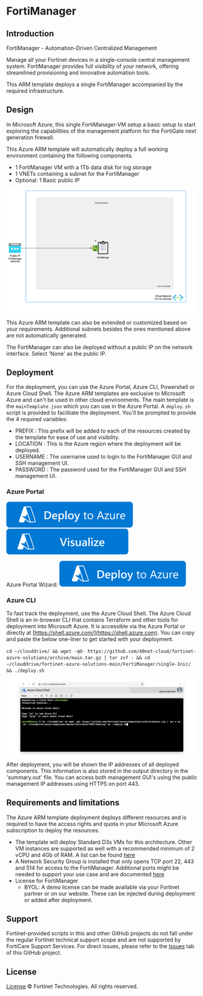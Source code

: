 # FortiManager

## Introduction

FortiManager - Automation-Driven Centralized Management

Manage all your Fortinet devices in a single-console central management system. FortiManager provides full visibility of your network, offering streamlined provisioning and innovative automation tools.

This ARM template deploys a single FortiManager accompanied by the required infrastructure.

## Design

In Microsoft Azure, this single FortiManager-VM setup a basic setup to start exploring the capabilities of the management platform for the FortiGate next generation firewall.

This Azure ARM template will automatically deploy a full working environment containing the following components.

- 1 FortiManager VM with a 1Tb data disk for log storage
- 1 VNETs containing a subnet for the FortiManager
- Optional: 1 Basic public IP

![FortiGate-VM azure design](images/fmg-single-1nic.png)

This Azure ARM template can also be extended or customized based on your requirements. Additional subnets besides the ones mentioned above are not automatically generated.

The FortiManager can also be deployed without a public IP on the network interface. Select 'None' as the public IP.

## Deployment

For the deployment, you can use the Azure Portal, Azure CLI, Powershell or Azure Cloud Shell. The Azure ARM templates are exclusive to Microsoft Azure and can't be used in other cloud environments. The main template is the `mainTemplate.json` which you can use in the Azure Portal. A `deploy.sh` script is provided to facilitate the deployment. You'll be prompted to provide the 4 required variables:

- PREFIX : This prefix will be added to each of the resources created by the template for ease of use and visibility.
- LOCATION : This is the Azure region where the deployment will be deployed.
- USERNAME : The username used to login to the FortiManager GUI and SSH management UI.
- PASSWORD : The password used for the FortiManager GUI and SSH management UI.

### Azure Portal

[![Deploy To Azure](https://raw.githubusercontent.com/Azure/azure-quickstart-templates/master/1-CONTRIBUTION-GUIDE/images/deploytoazure.svg?sanitize=true)](https://portal.azure.com/#create/Microsoft.Template/uri/https%3A%2F%2Fraw.githubusercontent.com%2F40net-cloud%2Ffortinet-azure-solutions%2Fmain%2FFortiManager%2Fsingle-1nic%2FmainTemplate.json)
[![Visualize](https://raw.githubusercontent.com/Azure/azure-quickstart-templates/master/1-CONTRIBUTION-GUIDE/images/visualizebutton.svg?sanitize=true)](http://armviz.io/#/?load=https%3A%2F%2Fraw.githubusercontent.com%2F40net-cloud%2Ffortinet-azure-solutions$2Fmain%2FFortiManager%2Fsingle-1nic%2FmainTemplate.json)

Azure Portal Wizard:
[![Azure Portal Wizard](https://raw.githubusercontent.com/Azure/azure-quickstart-templates/master/1-CONTRIBUTION-GUIDE/images/deploytoazure.svg?sanitize=true)](https://portal.azure.com/#create/Microsoft.Template/uri/https%3A%2F%2Fraw.githubusercontent.com%2F40net-cloud%2Ffortinet-azure-solutions%2Fmain%2FFortiManager%2Fsingle-1nic%2FmainTemplate.json/createUIDefinitionUri/https%3A%2F%2Fraw.githubusercontent.com%2F40net-cloud%2Ffortinet-azure-solutions%2Fmain%2FFortiManager%2Fsingle-1nic%2FcreateUiDefinition.json)

### Azure CLI
To fast track the deployment, use the Azure Cloud Shell. The Azure Cloud Shell is an in-browser CLI that contains Terraform and other tools for deployment into Microsoft Azure. It is accessible via the Azure Portal or directly at [https://shell.azure.com/](https://shell.azure.com). You can copy and paste the below one-liner to get started with your deployment.

`cd ~/clouddrive/ && wget -qO- https://github.com/40net-cloud/fortinet-azure-solutions/archive/main.tar.gz | tar zxf - && cd ~/clouddrive/fortinet-azure-solutions-main/FortiManager/single-1nic/ && ./deploy.sh`

![Azure Cloud Shell](images/azure-cloud-shell.png)

After deployment, you will be shown the IP addresses of all deployed components. This information is also stored in the output directory in the 'summary.out' file. You can access both management GUI's using the public management IP addresses using HTTPS on port 443.

## Requirements and limitations

The Azure ARM template deployment deploys different resources and is required to have the access rights and quota in your Microsoft Azure subscription to deploy the resources.

- The template will deploy Standard D3s VMs for this architecture. Other VM instances are supported as well with a recommended minimum of 2 vCPU and 4Gb of RAM. A list can be found [here](https://docs.fortinet.com/document/fortimanager-public-cloud/7.0.0/azure-administration-guide/351055/instance-type-support)
- A Network Security Group is installed that only opens TCP port 22, 443 and 514 for access to the FortiManager. Additional ports might be needed to support your use case and are documented [here](https://docs.fortinet.com/document/fortimanager/7.0.0/fortimanager-ports/465971/incoming-ports)
- License for FortiManager
  - BYOL: A demo license can be made available via your Fortinet partner or on our website. These can be injected during deployment or added after deployment.

## Support
Fortinet-provided scripts in this and other GitHub projects do not fall under the regular Fortinet technical support scope and are not supported by FortiCare Support Services.
For direct issues, please refer to the [Issues](https://github.com/40net-cloud/fortinet-azure-solutions/issues) tab of this GitHub project.

## License
[License](LICENSE) © Fortinet Technologies. All rights reserved.
